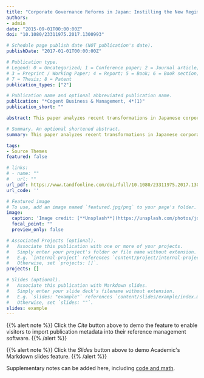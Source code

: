 ```yaml
---
title: "Corporate Governance Reforms in Japan: Instilling the New Regime"
authors:
- admin
date: "2015-09-01T00:00:00Z"
doi: "10.1080/23311975.2017.1300993"

# Schedule page publish date (NOT publication's date).
publishDate: "2017-01-01T00:00:00Z"

# Publication type.
# Legend: 0 = Uncategorized; 1 = Conference paper; 2 = Journal article;
# 3 = Preprint / Working Paper; 4 = Report; 5 = Book; 6 = Book section;
# 7 = Thesis; 8 = Patent
publication_types: ["2"]

# Publication name and optional abbreviated publication name.
publication: "*Cogent Business & Management, 4*(1)"
publication_short: ""

abstract: This paper analyzes recent transformations in Japanese corporate governance within the context of the 2002 reform of the Japanese Commercial Code and the ensuing legislations. It is widely recognized that ongoing changes in Japanese corporate governance are aimed at incorporating key principles of Anglo-Saxon corporate law. However, this alone does not explain why, under the minimal role of market for corporate control and with predominantly insider-oriented boards, directors of Japanese stock-listed enterprises have become increasingly sensitive to indices reﬂecting their companies’ share value. The paper argues that this shift is caused by the newly emerging regime of veridiction. The latter, as the study indicates, is the normative discourse constituted on the basis of Japanese corporate governance enactments over the last two decades.

# Summary. An optional shortened abstract.
summary: This paper analyzes recent transformations in Japanese corporate governance within the context of the 2002 reform of the Japanese Commercial Code and the ensuing legislations from the institutional perspective.

tags:
- Source Themes
featured: false

# links:
# - name: ""
#   url: ""
url_pdf: https://www.tandfonline.com/doi/full/10.1080/23311975.2017.1300993
url_code: ''

# Featured image
# To use, add an image named `featured.jpg/png` to your page's folder. 
image:
  caption: 'Image credit: [**Unsplash**](https://unsplash.com/photos/jdD8gXaTZsc)'
  focal_point: ""
  preview_only: false

# Associated Projects (optional).
#   Associate this publication with one or more of your projects.
#   Simply enter your project's folder or file name without extension.
#   E.g. `internal-project` references `content/project/internal-project/index.md`.
#   Otherwise, set `projects: []`.
projects: []

# Slides (optional).
#   Associate this publication with Markdown slides.
#   Simply enter your slide deck's filename without extension.
#   E.g. `slides: "example"` references `content/slides/example/index.md`.
#   Otherwise, set `slides: ""`.
slides: example
---
```


{{% alert note %}}
Click the *Cite* button above to demo the feature to enable visitors to import publication metadata into their reference management software.
{{% /alert %}}

{{% alert note %}}
Click the *Slides* button above to demo Academic's Markdown slides feature.
{{% /alert %}}

Supplementary notes can be added here, including [code and math](https://sourcethemes.com/academic/docs/writing-markdown-latex/).
